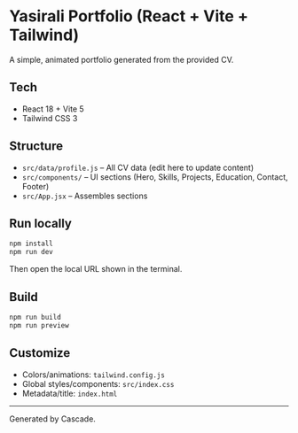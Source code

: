 # Yasirali Portfolio (React + Vite + Tailwind)

A simple, animated portfolio generated from the provided CV.

## Tech
- React 18 + Vite 5
- Tailwind CSS 3

## Structure
- `src/data/profile.js` – All CV data (edit here to update content)
- `src/components/` – UI sections (Hero, Skills, Projects, Education, Contact, Footer)
- `src/App.jsx` – Assembles sections

## Run locally
```bash
npm install
npm run dev
```
Then open the local URL shown in the terminal.

## Build
```bash
npm run build
npm run preview
```

## Customize
- Colors/animations: `tailwind.config.js`
- Global styles/components: `src/index.css`
- Metadata/title: `index.html`

---
Generated by Cascade.
